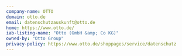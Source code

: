 ```yaml
---
company-name: OTTO
domain: otto.de
email: datenschutzauskunft@otto.de
home: https://www.otto.de/
iab-listing-name: "Otto (GmbH &amp; Co KG)"
owned-by: "Otto Group"
privacy-policy: https://www.otto.de/shoppages/service/datenschutz
---
```




